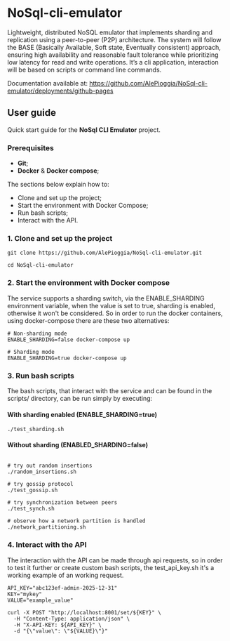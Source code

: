 # NoSql-cli-emulator

Lightweight, distributed NoSQL emulator that implements sharding and replication using a peer-to-peer (P2P) architecture. The system will follow the BASE (Basically Available, Soft state, Eventually consistent) approach, ensuring high availability and reasonable fault tolerance while prioritizing low latency for read and write operations. It’s a cli application, interaction will be based on scripts or command line commands.

Documentation available at: https://github.com/AlePioggia/NoSql-cli-emulator/deployments/github-pages

## User guide

Quick start guide for the **NoSql CLI Emulator** project.

### Prerequisites

- **Git**;
- **Docker** & **Docker compose**;

The sections below explain how to:

- Clone and set up the project;
- Start the environment with Docker Compose;  
- Run bash scripts;
- Interact with the API.

### 1. Clone and set up the project

```
git clone https://github.com/AlePioggia/NoSql-cli-emulator.git

cd NoSql-cli-emulator
```

### 2. Start the environment with Docker compose

The service supports a sharding switch, via the ENABLE_SHARDING environment variable, when the value is set to true, sharding is enabled, otherwise it won't be considered. So in order to run the docker containers, using docker-compose there are these two alternatives:

```
# Non-sharding mode
ENABLE_SHARDING=false docker-compose up

# Sharding mode
ENABLE_SHARDING=true docker-compose up
```

### 3. Run bash scripts 

The bash scripts, that interact with the service and can be found in the scripts/ directory, can be run simply by executing:

#### With sharding enabled (ENABLE_SHARDING=true)

```
./test_sharding.sh
```

#### Without sharding (ENABLED_SHARDING=false)

```

# try out random insertions
./random_insertions.sh

# try gossip protocol
./test_gossip.sh

# try synchronization between peers
./test_synch.sh

# observe how a network partition is handled
./network_partitioning.sh

```

### 4. Interact with the API

The interaction with the API can be made through api requests, so in order to test it further or create custom bash scripts, the test_api_key.sh it's a working example of an working request.

```
API_KEY="abc123ef-admin-2025-12-31"
KEY="mykey"
VALUE="example_value"

curl -X POST "http://localhost:8001/set/${KEY}" \
  -H "Content-Type: application/json" \
  -H "X-API-KEY: ${API_KEY}" \
  -d "{\"value\": \"${VALUE}\"}"
```
